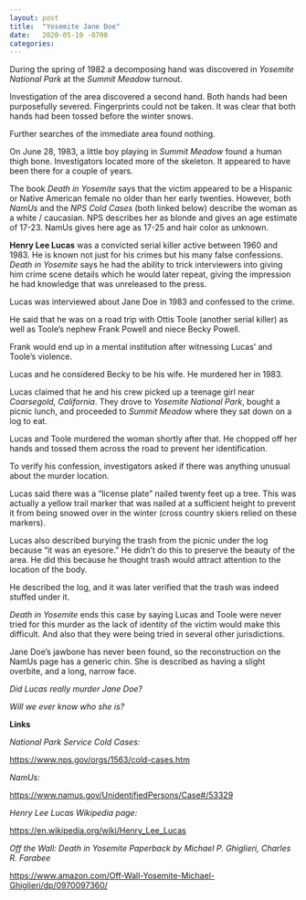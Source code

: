 ```yaml
---
layout: post
title:  "Yosemite Jane Doe"
date:   2020-05-10 -0700
categories:
---
```


During the spring of 1982 a decomposing hand was discovered in *Yosemite National Park* at the *Summit Meadow* turnout.


Investigation of the area discovered a second hand.  Both hands had been purposefully severed.  Fingerprints could not be taken.  It was clear that both hands had been tossed before the winter snows.


Further searches of the immediate area found nothing.


On June 28, 1983, a little boy playing in *Summit Meadow* found a human thigh bone.  Investigators located more of the skeleton.  It appeared to have been there for a couple of years.


The book *Death in Yosemite* says that the victim appeared to be a Hispanic or Native American female no older than her early twenties.  However, both *NamUs* and the *NPS Cold Cases* (both linked below) describe the woman as a white / caucasian.  NPS describes her as blonde and gives an age estimate of 17-23.  NamUs gives here age as 17-25 and hair color as unknown.


**Henry Lee Lucas** was a convicted serial killer active between 1960 and 1983.  He is known not just for his crimes but his many false confessions.  *Death in Yosemite* says he had the ability to trick interviewers into giving him crime scene details which he would later repeat, giving the impression he had knowledge that was unreleased to the press.


Lucas was interviewed about Jane Doe in 1983 and confessed to the crime.


He said that he was on a road trip with Ottis Toole (another serial killer) as well as Toole’s nephew Frank Powell and niece Becky Powell.


Frank would end up in a mental institution after witnessing Lucas’ and Toole’s violence.


Lucas and he considered Becky to be his wife.  He murdered her in 1983.


Lucas claimed that he and his crew picked up a teenage girl near *Coarsegold, California*.  They drove to *Yosemite National Park*, bought a picnic lunch, and proceeded to *Summit Meadow* where they sat down on a log to eat.


Lucas and Toole murdered the woman shortly after that.  He chopped off her hands and tossed them across the road to prevent her identification.


To verify his confession, investigators asked if there was anything unusual about the murder location.


Lucas said there was a “license plate” nailed twenty feet up a tree.  This was actually a yellow trail marker that was nailed at a sufficient height to prevent it from being snowed over in the winter (cross country skiers relied on these markers).


Lucas also described burying the trash from the picnic under the log because “it was an eyesore.”  He didn’t do this to preserve the beauty of the area.  He did this because he thought trash would attract attention to the location of the body.


He described the log, and it was later verified that the trash was indeed stuffed under it.


*Death in Yosemite* ends this case by saying Lucas and Toole were never tried for this murder as the lack of identity of the victim would make this difficult.  And also that they were being tried in several other jurisdictions.


Jane Doe’s jawbone has never been found, so the reconstruction on the NamUs page has a generic chin.  She is described as having a slight overbite, and a long, narrow face.


*Did Lucas really murder Jane Doe?*


*Will we ever know who she is?*


**Links**

*National Park Service Cold Cases:*

<https://www.nps.gov/orgs/1563/cold-cases.htm>


*NamUs:*

<https://www.namus.gov/UnidentifiedPersons/Case#/53329>


*Henry Lee Lucas Wikipedia page:*

<https://en.wikipedia.org/wiki/Henry_Lee_Lucas>


*Off the Wall: Death in Yosemite Paperback by Michael P. Ghiglieri, Charles R. Farabee*

<https://www.amazon.com/Off-Wall-Yosemite-Michael-Ghiglieri/dp/0970097360/>
